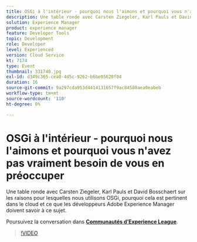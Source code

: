 ```yaml
---
title: OSGi à l'intérieur - pourquoi nous l'aimons et pourquoi vous n'avez pas vraiment besoin de vous en préoccuper
description: Une table ronde avec Carsten Ziegeler, Karl Pauls et David Bosschaert sur les raisons pour lesquelles nous utilisons OSGi, pourquoi cela est pertinent dans le cloud et ce que les développeurs Adobe Experience Manager doivent savoir à ce sujet. Cette session a été diffusée dans le cadre d’un événement de contenu Adobe Developers Live.
solution: Experience Manager
product: experience manager
feature: Developer Tools
topic: Development
role: Developer
level: Experienced
version: Cloud Service
kt: 7174
type: Event
thumbnail: 331740.jpg
exl-id: d349c365-cea0-4d5c-9262-b6be05620f04
duration: 16
source-git-commit: 9a297cda953d4414131657f9ac84580aea0eabeb
workflow-type: tm+mt
source-wordcount: '110'
ht-degree: 0%

---
```


# OSGi à l&#39;intérieur - pourquoi nous l&#39;aimons et pourquoi vous n&#39;avez pas vraiment besoin de vous en préoccuper

Une table ronde avec Carsten Ziegeler, Karl Pauls et David Bosschaert sur les raisons pour lesquelles nous utilisons OSGi, pourquoi cela est pertinent dans le cloud et ce que les développeurs Adobe Experience Manager doivent savoir à ce sujet.

Poursuivez la conversation dans **[Communautés d’Experience League](https://adobe.ly/36Yd3v6)**.

>[!VIDEO](https://video.tv.adobe.com/v/331740/?quality=12&learn=on&hidetitle=true)
